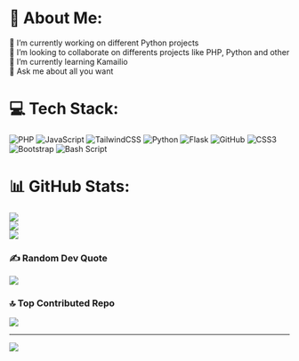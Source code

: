# 💫 About Me:
🔭 I’m currently working on different Python projects<br>👯 I’m looking to collaborate on differents projects like PHP, Python and other<br>🌱 I’m currently learning Kamailio<br>💬 Ask me about all you want


# 💻 Tech Stack:
![PHP](https://img.shields.io/badge/php-%23777BB4.svg?style=for-the-badge&logo=php&logoColor=white) ![JavaScript](https://img.shields.io/badge/javascript-%23323330.svg?style=for-the-badge&logo=javascript&logoColor=%23F7DF1E) ![TailwindCSS](https://img.shields.io/badge/tailwindcss-%2338B2AC.svg?style=for-the-badge&logo=tailwind-css&logoColor=white) ![Python](https://img.shields.io/badge/python-3670A0?style=for-the-badge&logo=python&logoColor=ffdd54) ![Flask](https://img.shields.io/badge/flask-%23000.svg?style=for-the-badge&logo=flask&logoColor=white) ![GitHub](https://img.shields.io/badge/github-%23121011.svg?style=for-the-badge&logo=github&logoColor=white) ![CSS3](https://img.shields.io/badge/css3-%231572B6.svg?style=for-the-badge&logo=css3&logoColor=white) ![Bootstrap](https://img.shields.io/badge/bootstrap-%238511FA.svg?style=for-the-badge&logo=bootstrap&logoColor=white) ![Bash Script](https://img.shields.io/badge/bash_script-%23121011.svg?style=for-the-badge&logo=gnu-bash&logoColor=white)
# 📊 GitHub Stats:
![](https://github-readme-stats.vercel.app/api?username=bfabien99&theme=dark&hide_border=false&include_all_commits=true&count_private=true)<br/>
![](https://github-readme-streak-stats.herokuapp.com/?user=bfabien99&theme=dark&hide_border=false)<br/>
![](https://github-readme-stats.vercel.app/api/top-langs/?username=bfabien99&theme=dark&hide_border=false&include_all_commits=true&count_private=true&layout=compact)

### ✍️ Random Dev Quote
![](https://quotes-github-readme.vercel.app/api?type=horizontal&theme=light)

### 🔝 Top Contributed Repo
![](https://github-contributor-stats.vercel.app/api?username=bfabien99&limit=5&theme=dark&combine_all_yearly_contributions=true)

---
[![](https://visitcount.itsvg.in/api?id=bfabien99&icon=0&color=0)](https://visitcount.itsvg.in)

<!-- Proudly created with GPRM ( https://gprm.itsvg.in ) -->
